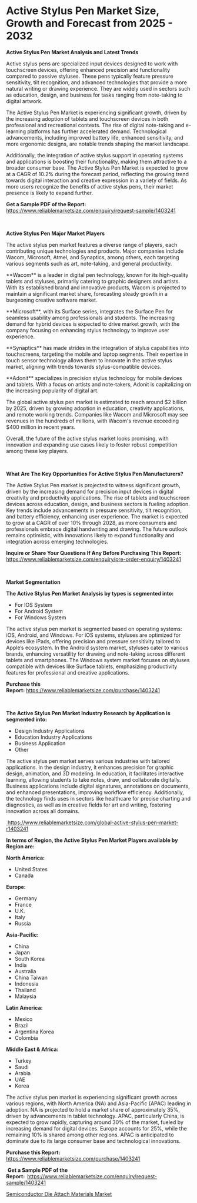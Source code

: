 <p><h1>Active Stylus Pen Market Size, Growth and Forecast from 2025 - 2032</h1></p><p><strong>Active Stylus Pen Market Analysis and Latest Trends</strong></p>
<p><p>Active stylus pens are specialized input devices designed to work with touchscreen devices, offering enhanced precision and functionality compared to passive styluses. These pens typically feature pressure sensitivity, tilt recognition, and advanced technologies that provide a more natural writing or drawing experience. They are widely used in sectors such as education, design, and business for tasks ranging from note-taking to digital artwork.</p><p>The Active Stylus Pen Market is experiencing significant growth, driven by the increasing adoption of tablets and touchscreen devices in both professional and recreational contexts. The rise of digital note-taking and e-learning platforms has further accelerated demand. Technological advancements, including improved battery life, enhanced sensitivity, and more ergonomic designs, are notable trends shaping the market landscape.</p><p>Additionally, the integration of active stylus support in operating systems and applications is boosting their functionality, making them attractive to a broader consumer base. The Active Stylus Pen Market is expected to grow at a CAGR of 10.2% during the forecast period, reflecting the growing trend towards digital interaction and creative expression in a variety of fields. As more users recognize the benefits of active stylus pens, their market presence is likely to expand further.</p></p>
<p><strong>Get a Sample PDF of the Report:&nbsp;</strong> <a href="https://www.reliablemarketsize.com/enquiry/request-sample/1403241?utm_campaign=1879&utm_medium=2&utm_source=Github&utm_content=ia&utm_term=12012025&utm_id=active-stylus-pen">https://www.reliablemarketsize.com/enquiry/request-sample/1403241</a></p>
<p>&nbsp;</p>
<p><strong>Active Stylus Pen Major Market Players</strong></p>
<p><p>The active stylus pen market features a diverse range of players, each contributing unique technologies and products. Major companies include Wacom, Microsoft, Atmel, and Synaptics, among others, each targeting various segments such as art, note-taking, and general productivity.</p><p>**Wacom** is a leader in digital pen technology, known for its high-quality tablets and styluses, primarily catering to graphic designers and artists. With its established brand and innovative products, Wacom is projected to maintain a significant market share, forecasting steady growth in a burgeoning creative software market.</p><p>**Microsoft**, with its Surface series, integrates the Surface Pen for seamless usability among professionals and students. The increasing demand for hybrid devices is expected to drive market growth, with the company focusing on enhancing stylus technology to improve user experience.</p><p>**Synaptics** has made strides in the integration of stylus capabilities into touchscreens, targeting the mobile and laptop segments. Their expertise in touch sensor technology allows them to innovate in the active stylus market, aligning with trends towards stylus-compatible devices.</p><p>**Adonit** specializes in precision stylus technology for mobile devices and tablets. With a focus on artists and note-takers, Adonit is capitalizing on the increasing popularity of digital art. </p><p>The global active stylus pen market is estimated to reach around $2 billion by 2025, driven by growing adoption in education, creativity applications, and remote working trends. Companies like Wacom and Microsoft may see revenues in the hundreds of millions, with Wacom's revenue exceeding $400 million in recent years.</p><p>Overall, the future of the active stylus market looks promising, with innovation and expanding use cases likely to foster robust competition among these key players.</p></p>
<p>&nbsp;</p>
<p><strong>What Are The Key Opportunities For Active Stylus Pen Manufacturers?</strong></p>
<p><p>The Active Stylus Pen market is projected to witness significant growth, driven by the increasing demand for precision input devices in digital creativity and productivity applications. The rise of tablets and touchscreen devices across education, design, and business sectors is fueling adoption. Key trends include advancements in pressure sensitivity, tilt recognition, and battery efficiency, enhancing user experience. The market is expected to grow at a CAGR of over 10% through 2028, as more consumers and professionals embrace digital handwriting and drawing. The future outlook remains optimistic, with innovations likely to expand functionality and integration across emerging technologies.</p></p>
<p><strong>Inquire or Share Your Questions If Any Before Purchasing This Report:</strong> <a href="https://www.reliablemarketsize.com/enquiry/pre-order-enquiry/1403241?utm_campaign=1879&utm_medium=2&utm_source=Github&utm_content=ia&utm_term=12012025&utm_id=active-stylus-pen">https://www.reliablemarketsize.com/enquiry/pre-order-enquiry/1403241</a></p>
<p>&nbsp;</p>
<p><strong>Market Segmentation</strong></p>
<p><strong>The Active Stylus Pen Market Analysis by types is segmented into:</strong></p>
<p><ul><li>For IOS System</li><li>For Android System</li><li>For Windows System</li></ul></p>
<p><p>The active stylus pen market is segmented based on operating systems: iOS, Android, and Windows. For iOS systems, styluses are optimized for devices like iPads, offering precision and pressure sensitivity tailored to Apple’s ecosystem. In the Android system market, styluses cater to various brands, enhancing versatility for drawing and note-taking across different tablets and smartphones. The Windows system market focuses on styluses compatible with devices like Surface tablets, emphasizing productivity features for professional and creative applications.</p></p>
<p><strong>Purchase this Report:&nbsp;</strong><a href="https://www.reliablemarketsize.com/purchase/1403241?utm_campaign=1879&utm_medium=2&utm_source=Github&utm_content=ia&utm_term=12012025&utm_id=active-stylus-pen">https://www.reliablemarketsize.com/purchase/1403241</a></p>
<p>&nbsp;</p>
<p><strong>The Active Stylus Pen Market Industry Research by Application is segmented into:</strong></p>
<p><ul><li>Design Industry Applications</li><li>Education Industry Applications</li><li>Business Application</li><li>Other</li></ul></p>
<p><p>The active stylus pen market serves various industries with tailored applications. In the design industry, it enhances precision for graphic design, animation, and 3D modeling. In education, it facilitates interactive learning, allowing students to take notes, draw, and collaborate digitally. Business applications include digital signatures, annotations on documents, and enhanced presentations, improving workflow efficiency. Additionally, the technology finds uses in sectors like healthcare for precise charting and diagnostics, as well as in creative fields for art and writing, fostering innovation across all domains.</p></p>
<p><a href="https://www.reliablemarketsize.com/global-active-stylus-pen-market-r1403241?utm_campaign=1879&utm_medium=2&utm_source=Github&utm_content=ia&utm_term=12012025&utm_id=active-stylus-pen">&nbsp;https://www.reliablemarketsize.com/global-active-stylus-pen-market-r1403241</a></p>
<p><strong>In terms of Region, the Active Stylus Pen Market Players available by Region are:</strong></p>
<p>
    <p> <strong> North America: </strong>
        <ul>
            <li>United States</li>
            <li>Canada</li>
        </ul>
        </p> 
    <p> <strong> Europe: </strong>
        <ul>
            <li>Germany</li>
            <li>France</li>
            <li>U.K.</li>
            <li>Italy</li>
            <li>Russia</li>
        </ul>
        </p> 
    <p> <strong> Asia-Pacific: </strong>
        <ul>
            <li>China</li>
            <li>Japan</li>
            <li>South Korea</li>
            <li>India</li>
            <li>Australia</li>
            <li>China Taiwan</li>
            <li>Indonesia</li>
            <li>Thailand</li>
            <li>Malaysia</li>
        </ul>
        </p> 
    <p> <strong> Latin America: </strong>
        <ul>
            <li>Mexico</li>
            <li>Brazil</li>
            <li>Argentina Korea</li>
            <li>Colombia</li>
        </ul>
        </p> 
    <p> <strong> Middle East & Africa: </strong>
        <ul>
            <li>Turkey</li>
            <li>Saudi</li>
            <li>Arabia</li>
            <li>UAE</li>
            <li>Korea</li>
        </ul>
    </p>
    </p>
<p><p>The active stylus pen market is experiencing significant growth across various regions, with North America (NA) and Asia-Pacific (APAC) leading in adoption. NA is projected to hold a market share of approximately 35%, driven by advancements in tablet technology. APAC, particularly China, is expected to grow rapidly, capturing around 30% of the market, fueled by increasing demand for digital devices. Europe accounts for 25%, while the remaining 10% is shared among other regions. APAC is anticipated to dominate due to its large consumer base and technological innovations.</p></p>
<p><strong>Purchase this Report: </strong><a href="https://www.reliablemarketsize.com/purchase/1403241?utm_campaign=1879&utm_medium=2&utm_source=Github&utm_content=ia&utm_term=12012025&utm_id=active-stylus-pen">https://www.reliablemarketsize.com/purchase/1403241</a></p>
<p>&nbsp;<strong>Get a Sample PDF of the Report:&nbsp;&nbsp;</strong><a href="https://www.reliablemarketsize.com/enquiry/request-sample/1403241?utm_campaign=1879&utm_medium=2&utm_source=Github&utm_content=ia&utm_term=12012025&utm_id=active-stylus-pen">https://www.reliablemarketsize.com/enquiry/request-sample/1403241</a></p>
<p><strong></strong></p>
<p><p><a href="https://github.com/FassouRP/Market-Research-Report-List-6/blob/main/semiconductor-die-attach-materials-market.md?utm_campaign=1879&utm_medium=2&utm_source=Github&utm_content=ia&utm_term=12012025&utm_id=active-stylus-pen">Semiconductor Die Attach Materials Market</a></p></p>